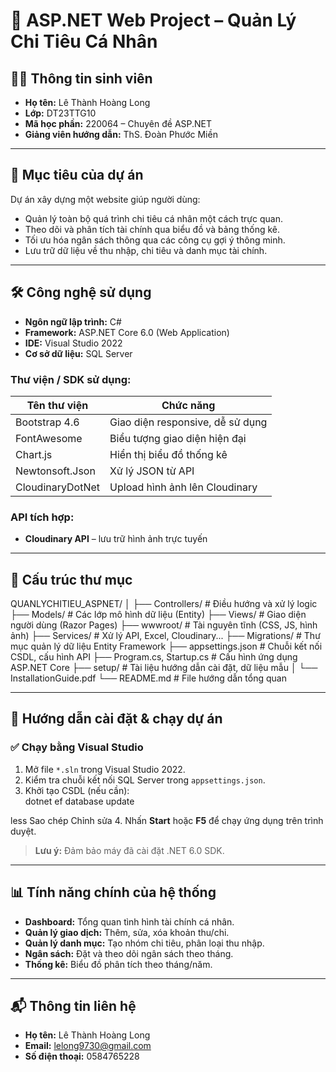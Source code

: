 # 💸 ASP.NET Web Project – Quản Lý Chi Tiêu Cá Nhân

## 👨‍🎓 Thông tin sinh viên

- **Họ tên:** Lê Thành Hoàng Long  
- **Lớp:** DT23TTG10  
- **Mã học phần:** 220064 – Chuyên đề ASP.NET  
- **Giảng viên hướng dẫn:** ThS. Đoàn Phước Miền  

---

## 🎯 Mục tiêu của dự án

Dự án xây dựng một website giúp người dùng:

- Quản lý toàn bộ quá trình chi tiêu cá nhân một cách trực quan.
- Theo dõi và phân tích tài chính qua biểu đồ và bảng thống kê.
- Tối ưu hóa ngân sách thông qua các công cụ gợi ý thông minh.
- Lưu trữ dữ liệu về thu nhập, chi tiêu và danh mục tài chính.

---

## 🛠️ Công nghệ sử dụng

- **Ngôn ngữ lập trình:** C#  
- **Framework:** ASP.NET Core 6.0 (Web Application)  
- **IDE:** Visual Studio 2022  
- **Cơ sở dữ liệu:** SQL Server

### Thư viện / SDK sử dụng:

| Tên thư viện                | Chức năng                                         |
|----------------------------|----------------------------------------------------|
| Bootstrap 4.6              | Giao diện responsive, dễ sử dụng                   |
| FontAwesome                | Biểu tượng giao diện hiện đại                      |
| Chart.js                   | Hiển thị biểu đồ thống kê                          |
| Newtonsoft.Json            | Xử lý JSON từ API                                  |
| CloudinaryDotNet           | Upload hình ảnh lên Cloudinary                     |


### API tích hợp:

- **Cloudinary API** – lưu trữ hình ảnh trực tuyến

---

## 📁 Cấu trúc thư mục

QUANLYCHITIEU_ASPNET/
│
├── Controllers/ # Điều hướng và xử lý logic
├── Models/ # Các lớp mô hình dữ liệu (Entity)
├── Views/ # Giao diện người dùng (Razor Pages)
├── wwwroot/ # Tài nguyên tĩnh (CSS, JS, hình ảnh)
├── Services/ # Xử lý API, Excel, Cloudinary...
├── Migrations/ # Thư mục quản lý dữ liệu Entity Framework
├── appsettings.json # Chuỗi kết nối CSDL, cấu hình API
├── Program.cs, Startup.cs # Cấu hình ứng dụng ASP.NET Core
├── setup/ # Tài liệu hướng dẫn cài đặt, dữ liệu mẫu
│ └── InstallationGuide.pdf
└── README.md # File hướng dẫn tổng quan



---

## 🚀 Hướng dẫn cài đặt & chạy dự án

### ✅ Chạy bằng Visual Studio

1. Mở file `*.sln` trong Visual Studio 2022.
2. Kiểm tra chuỗi kết nối SQL Server trong `appsettings.json`.
3. Khởi tạo CSDL (nếu cần):  
dotnet ef database update

less
Sao chép
Chỉnh sửa
4. Nhấn **Start** hoặc **F5** để chạy ứng dụng trên trình duyệt.

> **Lưu ý:** Đảm bảo máy đã cài đặt .NET 6.0 SDK.

---

## 📊 Tính năng chính của hệ thống

- **Dashboard:** Tổng quan tình hình tài chính cá nhân.
- **Quản lý giao dịch:** Thêm, sửa, xóa khoản thu/chi.
- **Quản lý danh mục:** Tạo nhóm chi tiêu, phân loại thu nhập.
- **Ngân sách:** Đặt và theo dõi ngân sách theo tháng.
- **Thống kê:** Biểu đồ phân tích theo tháng/năm.

---

## 📬 Thông tin liên hệ

- **Họ tên:** Lê Thành Hoàng Long  
- **Email:** lelong9730@gmail.com  
- **Số điện thoại:** 0584765228
